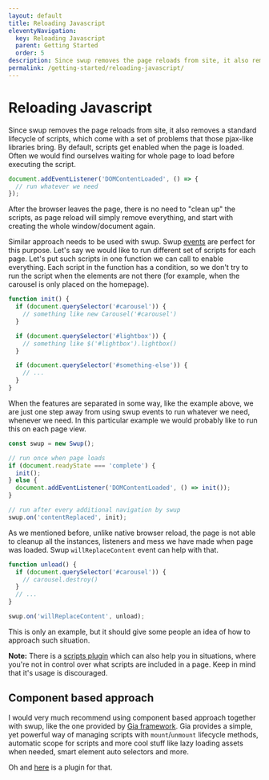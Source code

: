```yaml
---
layout: default
title: Reloading Javascript
eleventyNavigation:
  key: Reloading Javascript
  parent: Getting Started
  order: 5
description: Since swup removes the page reloads from site, it also removes a standard lifecycle of scripts
permalink: /getting-started/reloading-javascript/
---
```


# Reloading Javascript

Since swup removes the page reloads from site, it also removes a standard lifecycle of scripts, which come with a set of problems that those pjax-like libraries bring.
By default, scripts get enabled when the page is loaded. Often we would find ourselves waiting for whole page to load before executing the script.

```javascript
document.addEventListener('DOMContentLoaded', () => {
  // run whatever we need
});
```

After the browser leaves the page, there is no need to "clean up" the scripts, as page reload will simply remove everything, and start with creating the whole window/document again.

Similar approach needs to be used with swup.
Swup [events](/events) are perfect for this purpose.
Let's say we would like to run different set of scripts for each page.
Let's put such scripts in one function we can call to enable everything.
Each script in the function has a condition, so we don't try to run the script when the elements are not there (for example, when the carousel is only placed on the homepage).

```javascript
function init() {
  if (document.querySelector('#carousel')) {
    // something like new Carousel('#carousel')
  }

  if (document.querySelector('#lightbox')) {
    // something like $('#lightbox').lightbox()
  }

  if (document.querySelector('#something-else')) {
    // ...
  }
}
```

When the features are separated in some way, like the example above, we are just one step away from using swup events to run whatever we need, whenever we need.
In this particular example we would probably like to run this on each page view.

```javascript
const swup = new Swup();

// run once when page loads
if (document.readyState === 'complete') {
  init();
} else {
  document.addEventListener('DOMContentLoaded', () => init());
}

// run after every additional navigation by swup
swup.on('contentReplaced', init);
```

As we mentioned before, unlike native browser reload, the page is not able to cleanup all the instances, listeners and mess we have made when page was loaded.
Swup `willReplaceContent` event can help with that.

```javascript
function unload() {
  if (document.querySelector('#carousel')) {
    // carousel.destroy()
  }
  // ...
}

swup.on('willReplaceContent', unload);
```

This is only an example, but it should give some people an idea of how to approach such situation.

**Note:** There is a [scripts plugin](/plugins/scripts-plugin) which can also help you in situations,
where you're not in control over what scripts are included in a page.
Keep in mind that it's usage is discouraged.

## Component based approach

I would very much recommend using component based approach together with swup, like the one provided by [Gia framework](https://github.com/giantcz/gia).
Gia provides a simple, yet powerful way of managing scripts with `mount`/`unmount` lifecycle methods,
automatic scope for scripts and more cool stuff like lazy loading assets when needed, smart element auto selectors and more.

Oh and [here](/plugins/gia-plugin) is a plugin for that.
